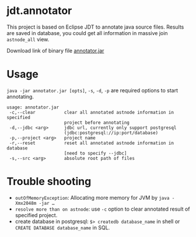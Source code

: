 jdt.annotator
==============
This project is based on Eclipse JDT to annotate java source files. Results are saved in database, you could get all information in massive join `astnode_all` view.

Download link of binary file [annotator.jar](https://dl.dropboxusercontent.com/u/15553400/annotator.jar)

# Usage
`java -jar annotator.jar [opts]`, `-s`, `-d`, `-p` are required options to start annotating.

```
usage: annotator.jar
 -c,--clear           clear all annotated astnode information in specified
                      project before annotating
 -d,--jdbc <arg>      jdbc url, currently only support postgresql
                      (jdbc:postgresql://ip:port/database)
 -p,--project <arg>   project name
 -r,--reset           reset all annotated astnode information in database
                      [need to specify --jdbc]
 -s,--src <arg>       absolute root path of files
```

# Trouble shooting

* `outOfMemoryException`: Allocating more memory for JVM by `java -Xmx2048m -jar …`
* `resolve more than on astnode`: use `-c` option to clear annotated result of specified project.
* create database in postgresql: `$> createdb database_name` in shell or `CREATE DATABASE database_name` in SQL.
